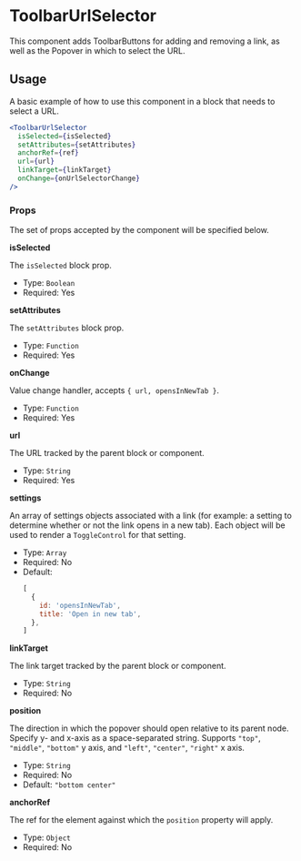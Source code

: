 # ToolbarUrlSelector

This component adds ToolbarButtons for adding and removing a link, as well as the
Popover in which to select the URL.

## Usage

A basic example of how to use this component in a block that needs to select a URL.

```jsx
<ToolbarUrlSelector
  isSelected={isSelected}
  setAttributes={setAttributes}
  anchorRef={ref}
  url={url}
  linkTarget={linkTarget}
  onChange={onUrlSelectorChange}
/>
```
### Props

The set of props accepted by the component will be specified below.

**isSelected**

The `isSelected` block prop.

- Type: `Boolean`
- Required: Yes

**setAttributes**

The `setAttributes` block prop.

- Type: `Function`
- Required: Yes

**onChange**

Value change handler, accepts `{ url, opensInNewTab }`.

- Type: `Function`
- Required: Yes

**url**

The URL tracked by the parent block or component.

- Type: `String`
- Required: Yes

**settings**

An array of settings objects associated with a link (for example: a setting to determine whether or not the link opens in a new tab). Each object will be used to render a `ToggleControl` for that setting.

- Type: `Array`
- Required: No
- Default:
	```js
	[
	  {
	    id: 'opensInNewTab',
	    title: 'Open in new tab',
	  },
	]
	```

**linkTarget**

The link target tracked by the parent block or component.

- Type: `String`
- Required: No

**position**

The direction in which the popover should open relative to its parent node. Specify y- and x-axis as a space-separated string. Supports `"top"`, `"middle"`, `"bottom"` y axis, and `"left"`, `"center"`, `"right"` x axis.

- Type: `String`
- Required: No
- Default: `"bottom center"`

**anchorRef**

The ref for the element against which the `position` property will apply.

- Type: `Object`
- Required: No
